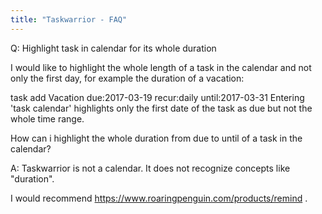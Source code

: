 ```yaml
---
title: "Taskwarrior - FAQ"
---
```


Q: Highlight task in calendar for its whole duration

I would like to highlight the whole length of a task in the calendar and not only the first day, for example the duration of a vacation:

 task add Vacation due:2017-03-19 recur:daily until:2017-03-31
Entering 'task calendar' highlights only the first date of the task as due but not the whole time range.

 

How can i highlight the whole duration from due to until of a task in the calendar?

A: Taskwarrior is not a calendar.
It does not recognize concepts like "duration".

I would recommend https://www.roaringpenguin.com/products/remind .


